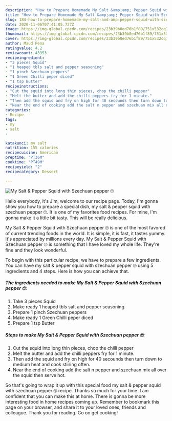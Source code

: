 ```yaml
---
description: "How to Prepare Homemade My Salt &amp;amp; Pepper Squid with Szechuan pepper 🙄"
title: "How to Prepare Homemade My Salt &amp;amp; Pepper Squid with Szechuan pepper 🙄"
slug: 184-how-to-prepare-homemade-my-salt-and-amp-pepper-squid-with-szechuan-pepper
date: 2020-11-06T07:41:05.727Z
image: https://img-global.cpcdn.com/recipes/23b39b0ed76b1f89/751x532cq70/my-salt-pepper-squid-with-szechuan-pepper-🙄-recipe-main-photo.jpg
thumbnail: https://img-global.cpcdn.com/recipes/23b39b0ed76b1f89/751x532cq70/my-salt-pepper-squid-with-szechuan-pepper-🙄-recipe-main-photo.jpg
cover: https://img-global.cpcdn.com/recipes/23b39b0ed76b1f89/751x532cq70/my-salt-pepper-squid-with-szechuan-pepper-🙄-recipe-main-photo.jpg
author: Maud Pena
ratingvalue: 4.2
reviewcount: 43353
recipeingredient:
- "3 pieces Squid"
- "1 heaped tbls salt and pepper seasoning"
- "1 pinch Szechuan peppers"
- "1 Green Chilli peper diced"
- "1 tsp Butter"
recipeinstructions:
- "Cut the squid into long thin pieces, chop the chilli pepper"
- "Melt the butter and add the chilli peppers fry for 1 minute."
- "Then add the squid and fry on high for 40 secounds then turn down to medium heat and cook stiiring often."
- "Near the end of cooking add the salt n pepper and szechuan mix all over the squid then serve hot."
categories:
- Recipe
tags:
- my
- salt
- 

katakunci: my salt  
nutrition: 155 calories
recipecuisine: American
preptime: "PT36M"
cooktime: "PT49M"
recipeyield: "2"
recipecategory: Dessert

---
```



![My Salt &amp; Pepper Squid with Szechuan pepper 🙄](https://img-global.cpcdn.com/recipes/23b39b0ed76b1f89/751x532cq70/my-salt-pepper-squid-with-szechuan-pepper-🙄-recipe-main-photo.jpg)

Hello everybody, it's Jim, welcome to our recipe page. Today, I'm gonna show you how to prepare a special dish, my salt &amp; pepper squid with szechuan pepper 🙄. It is one of my favorites food recipes. For mine, I'm gonna make it a little bit tasty. This will be really delicious.

My Salt &amp; Pepper Squid with Szechuan pepper 🙄 is one of the most favored of current trending foods in the world. It is simple, it is fast, it tastes yummy. It's appreciated by millions every day. My Salt &amp; Pepper Squid with Szechuan pepper 🙄 is something that I have loved my whole life. They're fine and they look wonderful.




To begin with this particular recipe, we have to prepare a few ingredients. You can have my salt &amp; pepper squid with szechuan pepper 🙄 using 5 ingredients and 4 steps. Here is how you can achieve that.

<!--inarticleads1-->

##### The ingredients needed to make My Salt &amp; Pepper Squid with Szechuan pepper 🙄:

1. Take 3 pieces Squid
1. Make ready 1 heaped tbls salt and pepper seasoning
1. Prepare 1 pinch Szechuan peppers
1. Make ready 1 Green Chilli peper diced
1. Prepare 1 tsp Butter




<!--inarticleads2-->

##### Steps to make My Salt &amp; Pepper Squid with Szechuan pepper 🙄:

1. Cut the squid into long thin pieces, chop the chilli pepper
1. Melt the butter and add the chilli peppers fry for 1 minute.
1. Then add the squid and fry on high for 40 secounds then turn down to medium heat and cook stiiring often.
1. Near the end of cooking add the salt n pepper and szechuan mix all over the squid then serve hot.




So that's going to wrap it up with this special food my salt &amp; pepper squid with szechuan pepper 🙄 recipe. Thanks so much for your time. I am confident that you can make this at home. There is gonna be more interesting food in home recipes coming up. Remember to bookmark this page on your browser, and share it to your loved ones, friends and colleague. Thank you for reading. Go on get cooking!
